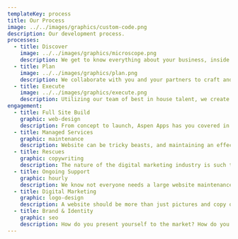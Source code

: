 ```yaml
---
templateKey: process
title: Our Process
image: ../../images/graphics/custom-code.png
description: Our development process.
processes:
  - title: Discover
    image: ../../images/graphics/microscope.png
    description: We get to know everything about your business, inside and out. Most importantly, what you do and why you do it.
  - title: Plan
    image: ../../images/graphics/plan.png
    description: We collaborate with you and your partners to craft and develop a long term strategic plan for your digital ecosystem. 
  - title: Execute
    image: ../../images/graphics/execute.png
    description: Utilizing our team of best in house talent, we create world class digital assets and creative content within budget and on time.
engagement:
  - title: Full Site Build
    graphic: web-design
    description: From concept to launch, Aspen Apps has you covered in all aspects of your digital strategy, design, development, and testing. We have a proven process to provide you with a website that is user-friendly, business-focused, and tailored for effective search engine optimization.
  - title: Managed Services
    graphic: maintenance
    description: Website can be tricky beasts, and maintaining an effective digital property can be overwhelming. Aspen Apps provides monthly managed services to not only enhance your website’s performance, but also assist with any technical issues that might arise.
  - title: Rescues
    graphic: copywriting
    description: The nature of the digital marketing industry is such that we will not always be the company that builds our clients’ websites. Aspen Apps is extremely comfortable in taking over existing complex (and not so complex) websites and reshaping/refreshing them to deliver increased performance and effectiveness.
  - title: Ongoing Support
    graphic: hourly
    description: We know not everyone needs a large website maintenance contract, but we don’t want our clients to be forgotten post-launch! Aspen Apps is dedicated to being available at all times to troubleshoot issues that occur once the site is up and running.
  - title: Digital Marketing
    graphic: logo-design
    description: A website should be more than just pictures and copy on a page, created in the hope that people might eventually stumble upon it. Our Digital Marketing team is made up of outstanding individuals who are experts in managing paid search, SEO, strategic marketing advice, email campaign management, and more. We not only know how to build a great site, we know how to maximize its value.
  - title: Brand & Identity
    graphic: seo
    description: How do you present yourself to the market? How do you want the market to perceive your company, your product, or your service? These questions are pivotal to the success of any business. Aspen Apps can help you refine and refresh your brand (or create a new one) and effectively present it to the marketplace.
---
```


